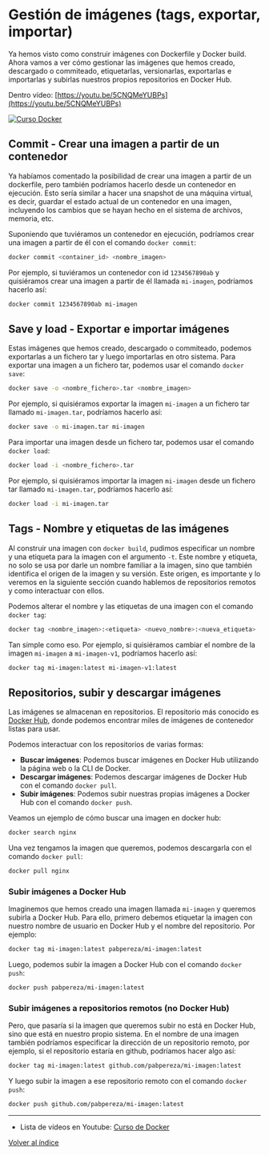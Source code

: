 # Gestión de imágenes (tags, exportar, importar)
Ya hemos visto como construir imágenes con Dockerfile y Docker build. Ahora vamos a ver cómo gestionar las imágenes que hemos creado, descargado o commiteado, etiquetarlas, versionarlas, exportarlas e importarlas y subirlas nuestros propios repositorios en Docker Hub.

Dentro vídeo: [https://youtu.be/5CNQMeYUBPs](https://youtu.be/5CNQMeYUBPs)

[![Curso Docker](https://img.youtube.com/vi/5CNQMeYUBPs/maxresdefault.jpg)](https://youtu.be/5CNQMeYUBPs)

## Commit - Crear una imagen a partir de un contenedor
Ya habíamos comentado la posibilidad de crear una imagen a partir de un dockerfile, pero también podríamos hacerlo desde un contenedor en ejecución. Esto sería similar a hacer una snapshot de una máquina virtual, es decir, guardar el estado actual de un contenedor en una imagen, incluyendo los cambios que se hayan hecho en el sistema de archivos, memoria, etc.

Suponiendo que tuviéramos un contenedor en ejecución, podríamos crear una imagen a partir de él con el comando `docker commit`:
```bash
docker commit <container_id> <nombre_imagen>
```

Por ejemplo, si tuviéramos un contenedor con id `1234567890ab` y quisiéramos crear una imagen a partir de él llamada `mi-imagen`, podríamos hacerlo así:
```bash
docker commit 1234567890ab mi-imagen
```

## Save y load - Exportar e importar imágenes
Estas imágenes que hemos creado, descargado o commiteado, podemos exportarlas a un fichero tar y luego importarlas en otro sistema. Para exportar una imagen a un fichero tar, podemos usar el comando `docker save`:

```bash
docker save -o <nombre_fichero>.tar <nombre_imagen>
```

Por ejemplo, si quisiéramos exportar la imagen `mi-imagen` a un fichero tar llamado `mi-imagen.tar`, podríamos hacerlo así:
```bash
docker save -o mi-imagen.tar mi-imagen
```

Para importar una imagen desde un fichero tar, podemos usar el comando `docker load`:
```bash
docker load -i <nombre_fichero>.tar
```

Por ejemplo, si quisiéramos importar la imagen `mi-imagen` desde un fichero tar llamado `mi-imagen.tar`, podríamos hacerlo así:
```bash
docker load -i mi-imagen.tar
```

## Tags - Nombre y etiquetas de las imágenes
Al construir una imagen con `docker build`, pudimos especificar un nombre y una etiqueta para la imagen con el argumento `-t`. Este nombre y etiqueta, no solo se usa por darle un nombre familiar a la imagen, sino que también identifica el origen de la imagen y su versión. Este origen, es importante y lo veremos en la siguiente sección cuando hablemos de repositorios remotos y como interactuar con ellos.

Podemos alterar el nombre y las etiquetas de una imagen con el comando `docker tag`:
```bash
docker tag <nombre_imagen>:<etiqueta> <nuevo_nombre>:<nueva_etiqueta>
```

Tan simple como eso. Por ejemplo, si quisiéramos cambiar el nombre de la imagen `mi-imagen` a `mi-imagen-v1`, podríamos hacerlo así:
```bash
docker tag mi-imagen:latest mi-imagen-v1:latest
```


## Repositorios, subir y descargar imágenes
Las imágenes se almacenan en repositorios. El repositorio más conocido es [Docker Hub](https://hub.docker.com/), donde podemos encontrar miles de imágenes de contenedor listas para usar.

Podemos interactuar con los repositorios de varias formas:
* **Buscar imágenes**: Podemos buscar imágenes en Docker Hub utilizando la página web o la CLI de Docker.
* **Descargar imágenes**: Podemos descargar imágenes de Docker Hub con el comando `docker pull`.
* **Subir imágenes**: Podemos subir nuestras propias imágenes a Docker Hub con el comando `docker push`.

Veamos un ejemplo de cómo buscar una imagen en docker hub:
```bash
docker search nginx
```

Una vez tengamos la imagen que queremos, podemos descargarla con el comando `docker pull`:
```bash
docker pull nginx
```

### Subir imágenes a Docker Hub
Imaginemos que hemos creado una imagen llamada `mi-imagen` y queremos subirla a Docker Hub. Para ello, primero debemos etiquetar la imagen con nuestro nombre de usuario en Docker Hub y el nombre del repositorio. Por ejemplo:
```bash
docker tag mi-imagen:latest pabpereza/mi-imagen:latest
```

Luego, podemos subir la imagen a Docker Hub con el comando `docker push`:
```bash
docker push pabpereza/mi-imagen:latest
```

### Subir imágenes a repositorios remotos (no Docker Hub)
Pero, que pasaría si la imagen que queremos subir no está en Docker Hub, sino que está en nuestro propio sistema. En el nombre de una imagen también podríamos especificar la dirección de un repositorio remoto, por ejemplo, si el repositorio estaría en github, podríamos hacer algo así:
```bash
docker tag mi-imagen:latest github.com/pabpereza/mi-imagen:latest
```

Y luego subir la imagen a ese repositorio remoto con el comando `docker push`:
```bash
docker push github.com/pabpereza/mi-imagen:latest
```



---
* Lista de vídeos en Youtube: [Curso de Docker](https://www.youtube.com/playlist?list=PLQhxXeq1oc2n7YnjRhq7qVMzZWtDY7Zz0)

[Volver al índice](README.md#índice)


